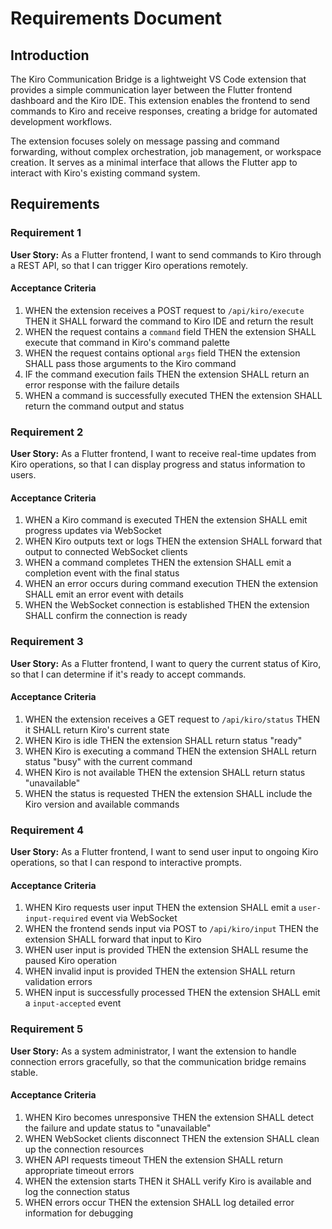 # Requirements Document

## Introduction

The Kiro Communication Bridge is a lightweight VS Code extension that provides a simple communication layer between the Flutter frontend dashboard and the Kiro IDE. This extension enables the frontend to send commands to Kiro and receive responses, creating a bridge for automated development workflows.

The extension focuses solely on message passing and command forwarding, without complex orchestration, job management, or workspace creation. It serves as a minimal interface that allows the Flutter app to interact with Kiro's existing command system.

## Requirements

### Requirement 1

**User Story:** As a Flutter frontend, I want to send commands to Kiro through a REST API, so that I can trigger Kiro operations remotely.

#### Acceptance Criteria

1. WHEN the extension receives a POST request to `/api/kiro/execute` THEN it SHALL forward the command to Kiro IDE and return the result
2. WHEN the request contains a `command` field THEN the extension SHALL execute that command in Kiro's command palette
3. WHEN the request contains optional `args` field THEN the extension SHALL pass those arguments to the Kiro command
4. IF the command execution fails THEN the extension SHALL return an error response with the failure details
5. WHEN a command is successfully executed THEN the extension SHALL return the command output and status

### Requirement 2

**User Story:** As a Flutter frontend, I want to receive real-time updates from Kiro operations, so that I can display progress and status information to users.

#### Acceptance Criteria

1. WHEN a Kiro command is executed THEN the extension SHALL emit progress updates via WebSocket
2. WHEN Kiro outputs text or logs THEN the extension SHALL forward that output to connected WebSocket clients
3. WHEN a command completes THEN the extension SHALL emit a completion event with the final status
4. WHEN an error occurs during command execution THEN the extension SHALL emit an error event with details
5. WHEN the WebSocket connection is established THEN the extension SHALL confirm the connection is ready

### Requirement 3

**User Story:** As a Flutter frontend, I want to query the current status of Kiro, so that I can determine if it's ready to accept commands.

#### Acceptance Criteria

1. WHEN the extension receives a GET request to `/api/kiro/status` THEN it SHALL return Kiro's current state
2. WHEN Kiro is idle THEN the extension SHALL return status "ready"
3. WHEN Kiro is executing a command THEN the extension SHALL return status "busy" with the current command
4. WHEN Kiro is not available THEN the extension SHALL return status "unavailable"
5. WHEN the status is requested THEN the extension SHALL include the Kiro version and available commands

### Requirement 4

**User Story:** As a Flutter frontend, I want to send user input to ongoing Kiro operations, so that I can respond to interactive prompts.

#### Acceptance Criteria

1. WHEN Kiro requests user input THEN the extension SHALL emit a `user-input-required` event via WebSocket
2. WHEN the frontend sends input via POST to `/api/kiro/input` THEN the extension SHALL forward that input to Kiro
3. WHEN user input is provided THEN the extension SHALL resume the paused Kiro operation
4. WHEN invalid input is provided THEN the extension SHALL return validation errors
5. WHEN input is successfully processed THEN the extension SHALL emit a `input-accepted` event

### Requirement 5

**User Story:** As a system administrator, I want the extension to handle connection errors gracefully, so that the communication bridge remains stable.

#### Acceptance Criteria

1. WHEN Kiro becomes unresponsive THEN the extension SHALL detect the failure and update status to "unavailable"
2. WHEN WebSocket clients disconnect THEN the extension SHALL clean up the connection resources
3. WHEN API requests timeout THEN the extension SHALL return appropriate timeout errors
4. WHEN the extension starts THEN it SHALL verify Kiro is available and log the connection status
5. WHEN errors occur THEN the extension SHALL log detailed error information for debugging